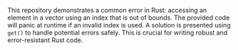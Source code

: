 This repository demonstrates a common error in Rust: accessing an element in a vector using an index that is out of bounds. The provided code will panic at runtime if an invalid index is used. A solution is presented using `get()` to handle potential errors safely. This is crucial for writing robust and error-resistant Rust code.
